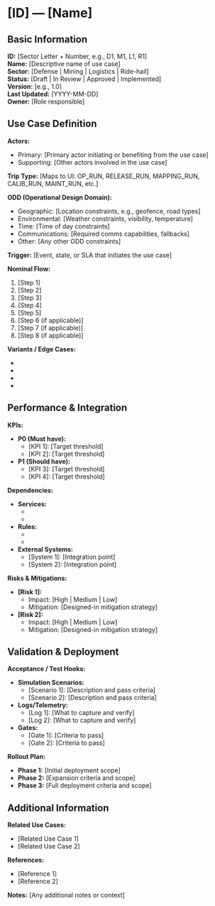 # [ID] — [Name]

## Basic Information

**ID:** [Sector Letter + Number, e.g., D1, M1, L1, R1]  
**Name:** [Descriptive name of use case]  
**Sector:** [Defense | Mining | Logistics | Ride-hail]  
**Status:** [Draft | In Review | Approved | Implemented]  
**Version:** [e.g., 1.0]  
**Last Updated:** [YYYY-MM-DD]  
**Owner:** [Role responsible]

## Use Case Definition

**Actors:**
- Primary: [Primary actor initiating or benefiting from the use case]
- Supporting: [Other actors involved in the use case]

**Trip Type:** [Maps to UI: OP_RUN, RELEASE_RUN, MAPPING_RUN, CALIB_RUN, MAINT_RUN, etc.]

**ODD (Operational Design Domain):**
- Geographic: [Location constraints, e.g., geofence, road types]
- Environmental: [Weather constraints, visibility, temperature]
- Time: [Time of day constraints]
- Communications: [Required comms capabilities, fallbacks]
- Other: [Any other ODD constraints]

**Trigger:**
[Event, state, or SLA that initiates the use case]

**Nominal Flow:**
1. [Step 1]
2. [Step 2]
3. [Step 3]
4. [Step 4]
5. [Step 5]
6. [Step 6 (if applicable)]
7. [Step 7 (if applicable)]
8. [Step 8 (if applicable)]

**Variants / Edge Cases:**
- [Variant 1]: [Description]
- [Variant 2]: [Description]
- [Edge Case 1]: [Description]
- [Edge Case 2]: [Description]

## Performance & Integration

**KPIs:**
- **P0 (Must have):**
  - [KPI 1]: [Target threshold]
  - [KPI 2]: [Target threshold]
- **P1 (Should have):**
  - [KPI 3]: [Target threshold]
  - [KPI 4]: [Target threshold]

**Dependencies:**
- **Services:**
  - [Service 1]: [Purpose]
  - [Service 2]: [Purpose]
- **Rules:**
  - [Rule 1]: [Purpose]
  - [Rule 2]: [Purpose]
- **External Systems:**
  - [System 1]: [Integration point]
  - [System 2]: [Integration point]

**Risks & Mitigations:**
- **[Risk 1]:**
  - Impact: [High | Medium | Low]
  - Mitigation: [Designed-in mitigation strategy]
- **[Risk 2]:**
  - Impact: [High | Medium | Low]
  - Mitigation: [Designed-in mitigation strategy]

## Validation & Deployment

**Acceptance / Test Hooks:**
- **Simulation Scenarios:**
  - [Scenario 1]: [Description and pass criteria]
  - [Scenario 2]: [Description and pass criteria]
- **Logs/Telemetry:**
  - [Log 1]: [What to capture and verify]
  - [Log 2]: [What to capture and verify]
- **Gates:**
  - [Gate 1]: [Criteria to pass]
  - [Gate 2]: [Criteria to pass]

**Rollout Plan:**
- **Phase 1:** [Initial deployment scope]
- **Phase 2:** [Expansion criteria and scope]
- **Phase 3:** [Full deployment criteria and scope]

## Additional Information

**Related Use Cases:**
- [Related Use Case 1]
- [Related Use Case 2]

**References:**
- [Reference 1]
- [Reference 2]

**Notes:**
[Any additional notes or context]
